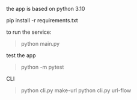 the app is based on python 3.10

pip install -r requirements.txt

to run the service:
> python main.py

test the app
> python -m pytest

CLI
> python cli.py make-url
> python cli.py url-flow
